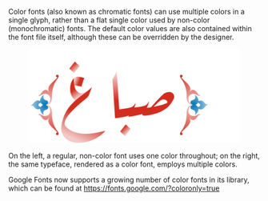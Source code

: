 Color fonts (also known as chromatic fonts) can use multiple colors in a single glyph, rather than a flat single color used by non-color (monochromatic) fonts. The default color values are also contained within the font file itself, although these can be overridden by the designer.

<figure>

![Example of a color font rendered with full color support.](images/thumbnail.svg)

</figure>

<figcaption>On the left, a regular, non-color font uses one color throughout; on the right, the same typeface, rendered as a color font, employs multiple colors.</figcaption>

Google Fonts now supports a growing number of color fonts in its library, which can be found at https://fonts.google.com/?coloronly=true 
